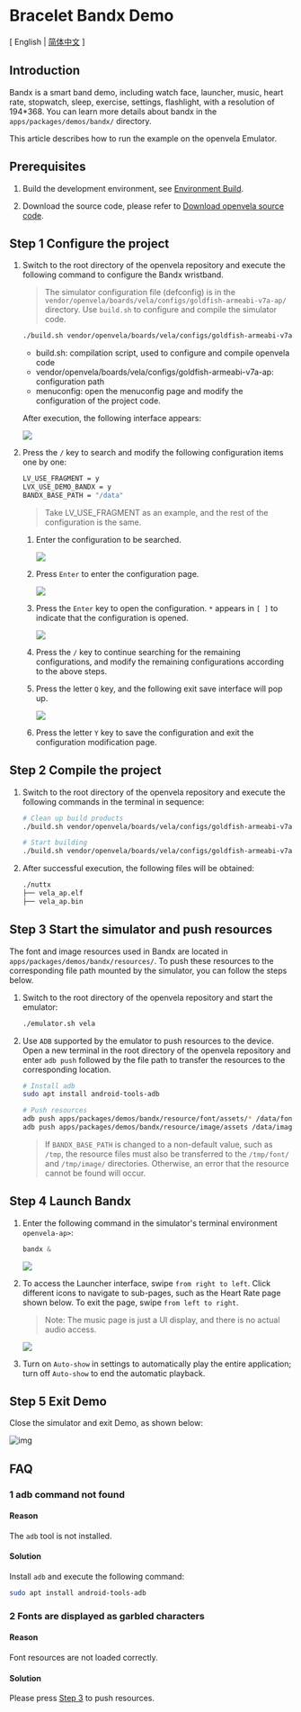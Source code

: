 # Bracelet Bandx Demo

\[ English | [简体中文](Smart_Band_Example_zh-cn.md) \]

## Introduction
Bandx is a smart band demo, including watch face, launcher, music, heart rate, stopwatch, sleep, exercise, settings, flashlight, with a resolution of 194*368. You can learn more details about bandx in the `apps/packages/demos/bandx/` directory.

This article describes how to run the example on the openvela Emulator.

## Prerequisites

1. Build the development environment, see [Environment Build](../Getting_Started/Set_up_the_development_environment_zh-cn.md).

2. Download the source code, please refer to [Download openvela source code](../Getting_Started/Download_Vela_sources_zh-cn.md).

## Step 1 Configure the project

1. Switch to the root directory of the openvela repository and execute the following command to configure the Bandx wristband.
    > The simulator configuration file (defconfig) is in the `vendor/openvela/boards/vela/configs/goldfish-armeabi-v7a-ap/` directory. Use `build.sh` to configure and compile the simulator code.

    ```Bash
    ./build.sh vendor/openvela/boards/vela/configs/goldfish-armeabi-v7a-ap menuconfig
    ```

    - build.sh: compilation script, used to configure and compile openvela code
    - vendor/openvela/boards/vela/configs/goldfish-armeabi-v7a-ap: configuration path
    - menuconfig: open the menuconfig page and modify the configuration of the project code.

    After execution, the following interface appears:

    ![](images/001.png)

2. Press the `/` key to search and modify the following configuration items one by one:

    ```Bash
    LV_USE_FRAGMENT = y
    LVX_USE_DEMO_BANDX = y
    BANDX_BASE_PATH = "/data"
    ```
    > Take LV_USE_FRAGMENT as an example, and the rest of the configuration is the same.

    1. Enter the configuration to be searched.

        ![](images/002.png)

    2. Press `Enter` to enter the configuration page.

        ![](images/003.png)

    3. Press the `Enter` key to open the configuration. `*` appears in `[ ]` to indicate that the configuration is opened.

        ![](images/004.png)

    4. Press the `/` key to continue searching for the remaining configurations, and modify the remaining configurations according to the above steps.

    5. Press the letter `Q` key, and the following exit save interface will pop up.

        ![](images/005.png)

    6. Press the letter `Y` key to save the configuration and exit the configuration modification page.

## Step 2 Compile the project

1. Switch to the root directory of the openvela repository and execute the following commands in the terminal in sequence:

    ```Bash
    # Clean up build products
    ./build.sh vendor/openvela/boards/vela/configs/goldfish-armeabi-v7a-ap distclean -j$(nproc)

    # Start building
    ./build.sh vendor/openvela/boards/vela/configs/goldfish-armeabi-v7a-ap -j$(nproc)
    ```

2. After successful execution, the following files will be obtained:

    ```Bash
    ./nuttx
    ├── vela_ap.elf
    ├── vela_ap.bin
    ```

## Step 3 Start the simulator and push resources

The font and image resources used in Bandx are located in `apps/packages/demos/bandx/resources/`. To push these resources to the corresponding file path mounted by the simulator, you can follow the steps below.

1. Switch to the root directory of the openvela repository and start the emulator:

    ```bash
    ./emulator.sh vela
    ```

2. Use `ADB` supported by the emulator to push resources to the device. Open a new terminal in the root directory of the openvela repository and enter `adb push` followed by the file path to transfer the resources to the corresponding location.

    ```bash
    # Install adb
    sudo apt install android-tools-adb

    # Push resources
    adb push apps/packages/demos/bandx/resource/font/assets/* /data/font/
    adb push apps/packages/demos/bandx/resource/image/assets /data/image/
    ```

    > If `BANDX_BASE_PATH` is changed to a non-default value, such as `/tmp`, the resource files must also be transferred to the `/tmp/font/` and `/tmp/image/` directories. Otherwise, an error that the resource cannot be found will occur.

## Step 4 Launch Bandx

1. Enter the following command in the simulator's terminal environment `openvela-ap>`:

    ```powershell
    bandx &
    ```

    ![](images/006.png)

2. To access the Launcher interface, swipe `from right to left`. Click different icons to navigate to sub-pages, such as the Heart Rate page shown below. To exit the page, swipe `from left to right`.

    > Note: The music page is just a UI display, and there is no actual audio access.

    ![](images/007.png)

3. Turn on `Auto-show` in settings to automatically play the entire application; turn off `Auto-show` to end the automatic playback.

## Step 5 Exit Demo

Close the simulator and exit Demo, as shown below:

![img](images/026.png)

## FAQ
### 1 adb command not found

#### Reason
The `adb` tool is not installed.

#### Solution
Install `adb` and execute the following command:

``` Bash
sudo apt install android-tools-adb
```

### 2 Fonts are displayed as garbled characters

#### Reason
Font resources are not loaded correctly.

#### Solution
Please press [Step 3](#step-3-start-the-simulator-and-push-resources) to push resources.